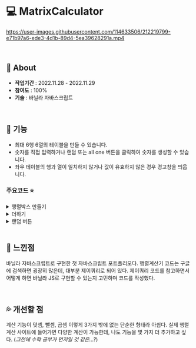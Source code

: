 # 💻 MatrixCalculator
https://user-images.githubusercontent.com/114633506/212219799-e71b97a6-ede3-4d1b-89d4-5ea39628291a.mp4

<br>

## 🍩 About
- **작업기간** : 2022.11.28 - 2022.11.29  
- **참여도** : 100%  
- **기술** : 바닐라 자바스크립트  

<br>

## 🌷 기능
- 최대 6행 6열의 테이블을 만들 수 있습니다.  
- 숫자를 직접 입력하거나 랜덤 또는 all one 버튼을 클릭하여 숫자를 생성할 수 있습니다.  
- 좌우 테이블의 행과 열이 일치하지 않거나 값이 유효하지 않은 경우 경고창을 띄웁니다.  


### 주요코드 ⭐ 
<details>
<summary>행렬박스 만들기</summary>  
  
```c
let aCol = 0;
let aRow = 0;

aMatrix.addEventListener("click", () => {
    aRow = aBoxRow.value;
    aCol = aBoxCol.value;

    if(aRow === "") {
        alert("A의 행을 입력하세요.");
        return false;
    }

    if(aCol === "") {
        alert("A의 열을 입력하세요.");
        return false;
    }

    let aTableStr = "<table>";
    for(let i = 0; i < aCol; i++) {
        aTableStr += "<tr>";
        for(let j = 0; j < aRow; j++) {
            aTableStr += `<td><input class='aInputClass' id='aNumber${i}${j}' type ='text' maxlength='4' min='0' max='100' step='1' oninput= \"this.value = this.value.replace(/[^0-9.]/g, '');\"></td>`;
        }
        aTableStr += "</tr>";
    }
    aTableStr += "</table>";
    outputA.innerHTML = aTableStr;
}, false);

```

</details>  
  
<details>
<summary>더하기</summary>  
  
```c
plusBtn.addEventListener("click", () => {
if(aCol == "" || bCol == "" || aRow == "" || bRow == "") {
    alert("A와 B의 행과 열을 생성하세요.");
    return false;
}

if(aCol !== bCol || aRow !== bRow) {
    alert("A와 B의 행과 열을 같게 입력하세요.");
    return false;
}

let num = "";
let answer = "";
let abTableStr = "<table>";
for(let i = 0; i < aCol; i++) {
    abTableStr += "<tr>";
    for(let j = 0; j < bRow; j++) {
        if(document.getElementById(`bNumber${i}${j}`).value == "" || document.getElementById(`aNumber${i}${j}`).value == "") {
            alert("빈 값을 입력해주세요.");
            return false;
        } else {
            abTableStr += "<td><span class='abInputClass'>";
            abTableStr += (Number(document.getElementById(`aNumber${i}${j}`).value)) + (Number(document.getElementById(`bNumber${i}${j}`).value));
            abTableStr += "</td>";
        }
    }
    abTableStr += "<tr>";
}
abTableStr += "</table>";
num = abTableStr;
answer = num.toString().replace(/\B(?=(\d{3})+(?!\d))/g, ",");

outputAB.innerHTML = answer;
outputAB.value = "";

window.scrollTo({top:location, behavior: 'smooth'});
}, false);

```

</details>  
  
<details>
<summary>랜덤 버튼</summary>  
  
```c
randomBtn.addEventListener("click", () => {
if(aCol == "" || bCol == "" || aRow == "" || bRow == "") {
    alert("A와 B의 행과 열을 생성하세요.");
    return false;
}

// A 행렬 랜덤
let abTableStr = "<table>";
for(let i = 0; i < aCol; i++) {
    abTableStr += "<tr>";
    for(let j = 0; j < aRow; j++) {
        abTableStr += "<td><span class='abInputClass'>";
        abTableStr += Number(document.getElementById(`aNumber${i}${j}`).value = Math.floor(Math.random() * 50));
        abTableStr += "</span></td>";
    }
    abTableStr += "</tr>";
}
abTableStr += "</table>";

// B 행렬 랜덤
let abTableStr2 = "<table>";
for(let i = 0; i < bCol; i++) {
    abTableStr2 += "<tr>";
    for(let j = 0; j < bRow; j++) {
        abTableStr2 += "<td><span class='abInputClass'>";
        abTableStr2 += Number(document.getElementById(`bNumber${i}${j}`).value = Math.floor(Math.random() * 50));
        abTableStr2 += "</span></td>";
    }
    abTableStr2 += "</tr>";
}
abTableStr2 += "</table>";
}, false);

```

</details>

<br>

## 💬 느낀점
바닐라 자바스크립트로 구현한 첫 자바스크립트 포트폴리오다. 
행렬계산기 코드는 구글에 검색하면 굉장히 많은데, 대부분 제이쿼리로 되어 있다. 
제이쿼리 코드를 참고하면서 어떻게 하면 바닐라 JS로 구현할 수 있는지 고민하며 코드를 작성했다.

<br>

## 💦 개선할 점
계산 기능이 덧셈, 뺄셈, 곱셈 이렇게 3가지 밖에 없는 단순한 형태라 아쉽다. 실제 행렬계산 사이트에 들어가면 다양한 계산이 가능한데, 나도 기능을 몇 가지 더 추가하고 싶다.
(*그전에 수학 공부가 먼저일 것 같은...?*)




